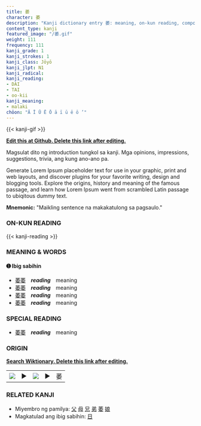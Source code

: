 ```yaml
---
title: 萎
character: 萎
description: "Kanji dictionary entry 萎: meaning, on-kun reading, compounds, origin, related kanji"
content_type: kanji
featured_image: "/萎.gif"
weight: 111
frequency: 111
kanji_grade: 1
kanji_strokes: 1
kanji_class: Jōyō
kanji_jlpt: N1
kanji_radical: 
kanji_reading: 
- DAI
- TAI
- oo-kii
kanji_meaning:
- malaki
chōon: "Ā Ī Ū Ē Ō ā ī ū ē ō ’"
---
```

[//]: # (Don't edit the line below. Kanji animated GIF code is automatically generated.)
{{< kanji-gif >}}

[//]: # (Edit below this line.)

**[Edit this at Github. Delete this link after editing.](https://github.com/tim0g/tim/tree/main/content/kanji/萎/index.md)**

Magsulat dito ng introduction tungkol sa kanji. Mga opinions, impressions, suggestions, trivia, ang kung ano-ano pa.

Generate Lorem Ipsum placeholder text for use in your graphic, print and web layouts, and discover plugins for your favorite writing, design and blogging tools. Explore the origins, history and meaning of the famous passage, and learn how Lorem Ipsum went from scrambled Latin passage to ubiqitous dummy text.
 
**Mnemonic:** "Maikling sentence na makakatulong sa pagsaulo."

### ON-KUN READING

[//]: # (Don't edit the line below. ON-KUN READING code is automatically generated.)
{{< kanji-reading >}}

### MEANING & WORDS

#### ➊ **Ibig sabihin**
  - [萎](../萎)[萎](../萎)　***reading***　meaning
  - [萎](../萎)[萎](../萎)　***reading***　meaning
  - [萎](../萎)[萎](../萎)　***reading***　meaning
  - [萎](../萎)[萎](../萎)　***reading***　meaning

### SPECIAL READING
  - [萎](../萎)[萎](../萎)　***reading***　meaning

### ORIGIN

**[Search Wiktionary. Delete this link after editing.](https://wiktionary.org/wiki/萎)**
<table class="kanji-table"><tr><td>
<img src="60px-萎-bronze.svg.png">
</td><td>▶</td><td>
<img src="60px-萎-oracle.svg.png">
</td><td>▶</td>
<td class="kanji-origin">萎</td>
</tr></table>

### RELATED KANJI
- Miyembro ng pamilya: [父](../父) [母](../母) [兄](../兄) [弟](../弟) [萎](../萎) [娘](../娘)
- Magkatulad ang ibig sabihin: [日](../日)
